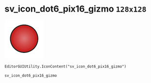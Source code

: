 # sv_icon_dot6_pix16_gizmo `128x128`
<img src="/img/sv_icon_dot6_pix16_gizmo.png" width=128 height=128>

``` CSharp
EditorGUIUtility.IconContent("sv_icon_dot6_pix16_gizmo")
```
```
sv_icon_dot6_pix16_gizmo
```
